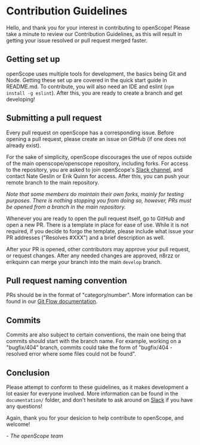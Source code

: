 # Contribution Guidelines
Hello, and thank you for your interest in contributing to openScope! Please take a minute to review our Contribution Guidelines, as this will result in getting your issue resolved or pull request merged faster.
## Getting set up
openScope uses multiple tools for development, the basics being Git and Node. Getting these set up are covered in the quick start guide in README.md. To contribute, you will also need an IDE and eslint (`npm install -g eslint`). After this, you are ready to create a branch and get developing!
## Submitting a pull request
Every pull request on openScope has a corresponding issue. Before opening a pull request, please create an issue on GitHub (if one does not already exist).

For the sake of simplicity, openScope discourages the use of repos outside of the main openscope/openscope repository, including forks. For access to the repository, you are asked to join openScope's [Slack channel](https://slack.openscope.co), and contact Nate Geslin or Erik Quinn for access. After this, you can push your remote branch to the main repository.

*Note that some members do maintain their own forks, mainly for testing purposes. There is nothing stopping you from doing so, however, PRs must be opened from a branch in the main repository.*

Whenever you are ready to open the pull request itself, go to GitHub and open a new PR. There is a template in place for ease of use. While it is not required, if you decide to forgo the template, please include what issue your PR addresses ("Resolves #XXX") and a brief description as well.

After your PR is opened, other contributors may approve your pull request, or request changes. After any needed changes are approved, n8rzz or erikquinn can merge your branch into the main `develop` branch.
## Pull request naming convention
PRs should be in the format of "category/number". More information can be found in our [Git Flow documentation](documentation/git-flow-process.md).
## Commits
Commits are also subject to certain conventions, the main one being that commits should start with the branch name. For example, working on a "bugfix/404" branch, commits could take the form of "bugfix/404 - resolved error where some files could not be found".
## Conclusion
Please attempt to conform to these guidelines, as it makes development a lot easier for everyone involved. More information can be found in the `documentation/` folder, and don't hesitate to ask around on [Slack](https://slack.openscope.co) if you have any questions!

Again, thank you for your desicion to help contribute to openScope, and welcome!

\- *The openScope team*
